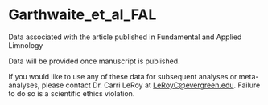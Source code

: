# Garthwaite_et_al_FAL
Data associated with the article published in Fundamental and Applied Limnology

Data will be provided once manuscript is published. 

If you would like to use any of these data for subsequent analyses or meta-analyses, please contact Dr. Carri LeRoy at LeRoyC@evergreen.edu. Failure to do so is a scientific ethics violation.
